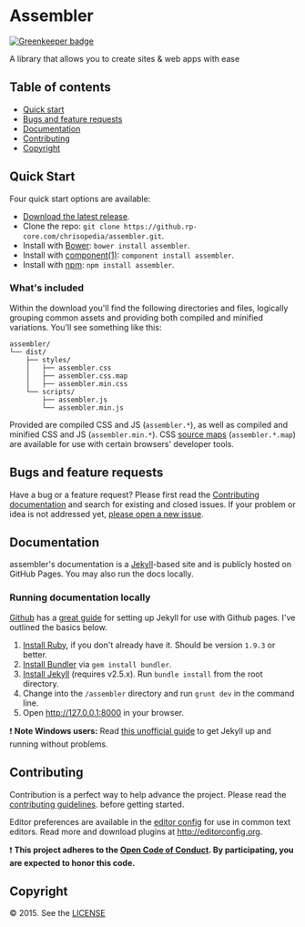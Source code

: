 # Assembler

[![Greenkeeper badge](https://badges.greenkeeper.io/AssemblerUI/assembler.svg)](https://greenkeeper.io/)

A library that allows you to create sites &amp; web apps with ease

## Table of contents

- [Quick start](#quick-start)
- [Bugs and feature requests](#bugs-and-feature-requests)
- [Documentation](#documentation)
- [Contributing](#contributing)
- [Copyright](#copyright)

## Quick Start

Four quick start options are available:

- [Download the latest release](https://github.rp-core.com/chrisopedia/assembler/archive/v1.0.0.zip).
- Clone the repo: `git clone https://github.rp-core.com/chrisopedia/assembler.git`.
- Install with [Bower](http://bower.io): `bower install assembler`.
- Install with [component(1)](https://github.com/componentjs/component): `component install assembler`.
- Install with [npm](https://www.npmjs.org): `npm install assembler`.

### What's included

Within the download you'll find the following directories and files, logically
grouping common assets and providing both compiled and minified variations.
You'll see something like this:

```
assembler/
└── dist/
    ├── styles/
    │   ├── assembler.css
    │   ├── assembler.css.map
    │   ├── assembler.min.css
    └── scripts/
        ├── assembler.js
        └── assembler.min.js
```

Provided are compiled CSS and JS (`assembler.*`), as well as compiled and
minified CSS and JS (`assembler.min.*`). CSS [source maps](https://developers.google.com/chrome-developer-tools/docs/css-preprocessors)
(`assembler.*.map`) are available for use with certain browsers' developer
tools.

## Bugs and feature requests

Have a bug or a feature request? Please first read the
[Contributing documentation](https://github.com/chrisopedia/assembler/blob/master/CONTRIBUTING.md)
and search for existing and closed issues. If your problem or idea is not
addressed yet, [please open a new issue](https://github.com/chrisopedia/assembler/issues/new).

## Documentation

assembler's documentation is a [Jekyll](http://jekyllrb.com)-based site and
is publicly hosted on GitHub Pages.  You may also run the docs locally.

### Running documentation locally

[Github](https://github.com/) has a [great guide](https://help.github.com/articles/using-jekyll-with-pages/)
for setting up Jekyll for use with Github pages.  I've outlined the basics below.

1. [Install Ruby](https://www.ruby-lang.org/en/downloads/), if you don't already have it. Should be version `1.9.3` or better.
2. [Install Bundler](http://bundler.io/) via `gem install bundler`.
3. [Install Jekyll](http://jekyllrb.com/docs/installation) (requires v2.5.x). Run `bundle install` from the root directory.
4. Change into the `/assembler` directory and run `grunt dev` in the command line.
5. Open <http://127.0.0.1:8000> in your browser.

:exclamation: **Note Windows users:** Read [this unofficial guide](http://jekyll-windows.juthilo.com/) to get Jekyll up and running without problems.

## Contributing

Contribution is a perfect way to help advance the project.  Please read the
[contributing guidelines](https://github.com/chrisopedia/assembler/blob/master/CONTRIBUTING.md).
before getting started.

Editor preferences are available in the [editor config](https://github.com/chrisopedia/assembler/blob/master/.editorconfig)
for use in common text editors. Read more and download plugins at <http://editorconfig.org>.

:exclamation: **This project adheres to the [Open Code of Conduct][code-of-conduct]. 
By participating, you are expected to honor this code.**

## Copyright

:copyright: 2015. See the [LICENSE](https://github.com/chrisopedia/assembler/blob/master/LICENSE.md)

[code-of-conduct]: http://todogroup.org/opencodeofconduct/#assemblerui/assemblerui@gmail.com
